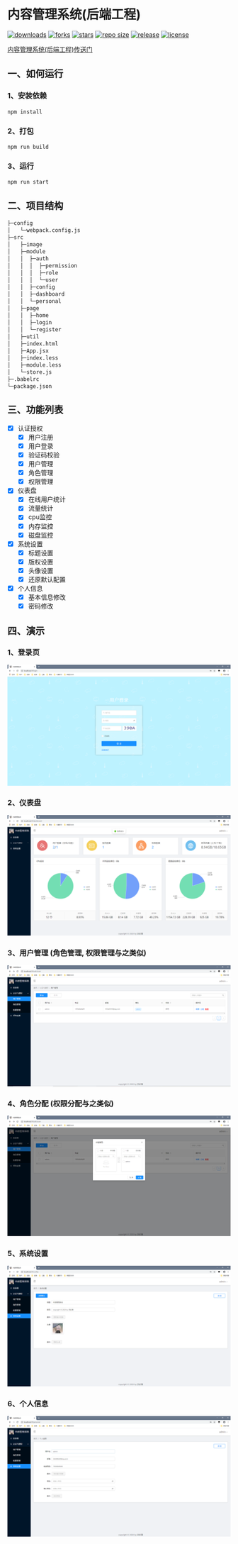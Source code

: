 # 内容管理系统(后端工程)
[![downloads](https://img.shields.io/github/downloads/wormhole/cms-front/total.svg)](https://github.com/wormhole/cms-front/releases)
[![forks](https://img.shields.io/github/forks/wormhole/cms-front.svg)](https://github.com/stdutil/cms-front/network/members)
[![stars](https://img.shields.io/github/stars/wormhole/cms-front.svg)](https://github.com/stdutil/cms-front/stargazers) 
[![repo size](https://img.shields.io/github/repo-size/wormhole/cms-front.svg)](https://github.com/wormhole/cms-front/archive/master.zip)
[![release](https://img.shields.io/github/release/wormhole/cms-front.svg)](https://github.com/wormhole/cms-front/releases)
[![license](https://img.shields.io/github/license/mashape/apistatus.svg)](https://github.com/wormhole/cms-front/blob/master/LICENSE)

[内容管理系统(后端工程)传送门](https://github.com/wormhole/cms)

## 一、如何运行
### 1、安装依赖
```$xslt
npm install
```

### 2、打包
```$xslt
npm run build
```

### 3、运行
```$xslt
npm run start
```

## 二、项目结构
```$xslt
├─config
│   └─webpack.config.js
├─src
│   ├─image
│   ├─module
│   │  ├─auth
│   │  │  ├─permission
│   │  │  ├─role
│   │  │  └─user
│   │  ├─config
│   │  ├─dashboard
│   │  └─personal
│   ├─page
│   │  ├─home
│   │  ├─login
│   │  └─register
│   ├─util
│   ├─index.html
│   ├─App.jsx
│   ├─index.less
│   ├─module.less
│   └─store.js
├─.babelrc
└─package.json

```

## 三、功能列表
- [x] 认证授权
    - [x] 用户注册
    - [x] 用户登录
    - [x] 验证码校验
    - [x] 用户管理
    - [x] 角色管理
    - [x] 权限管理
    
- [x] 仪表盘
    - [x] 在线用户统计
    - [x] 流量统计
    - [x] cpu监控
    - [x] 内存监控
    - [x] 磁盘监控
    
- [x] 系统设置
    - [x] 标题设置
    - [x] 版权设置
    - [x] 头像设置
    - [x] 还原默认配置

- [x] 个人信息
    - [x] 基本信息修改
    - [x] 密码修改
    
##  四、演示
### 1、登录页
![登录](image/login.png)

### 2、仪表盘
![仪表盘](image/dashboard.png)

### 3、用户管理 (角色管理, 权限管理与之类似)
![用户管理](image/user.png)

### 4、角色分配 (权限分配与之类似)
![角色分配](image/grant.png)

### 5、系统设置
![系统设置](image/setting.png)

### 6、个人信息
![个人信息](image/personal.png)
